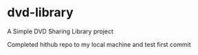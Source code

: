 # dvd-library
A Simple  DVD Sharing Library project

Completed hithub repo to my local machine and test first commit
